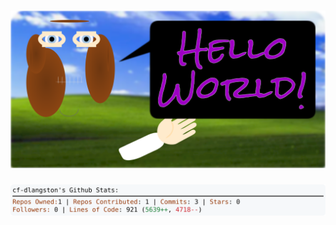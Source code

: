 <!-- 
Version 3.0.13
Built Thu Jul 04 2024 05:31:34 GMT+0000 (Coordinated Universal Time)
-->

<h1 align="center">
  <a href="https://github.com/cf-dlangston/cf-dlangston/tree/master/src" title="Click to View Source">
    <picture width="100%" alt="Dylan">
      <source media="(prefers-color-scheme: dark)" srcset="dylan-dark.svg?version=3.0.13">
      <img src="dylan-light.svg?version=3.0.13" alt="Dylan">
    </picture>
  </a>
</h1>

<div align="center">
  <picture width="100%" alt="Profile Info and Stats">
    <source media="(prefers-color-scheme: dark)" srcset="stats-dark.svg?version=3.0.13">
    <img src="stats-light.svg?version=3.0.13" alt="Profile Info and Stats">
  </picture>
</div>
